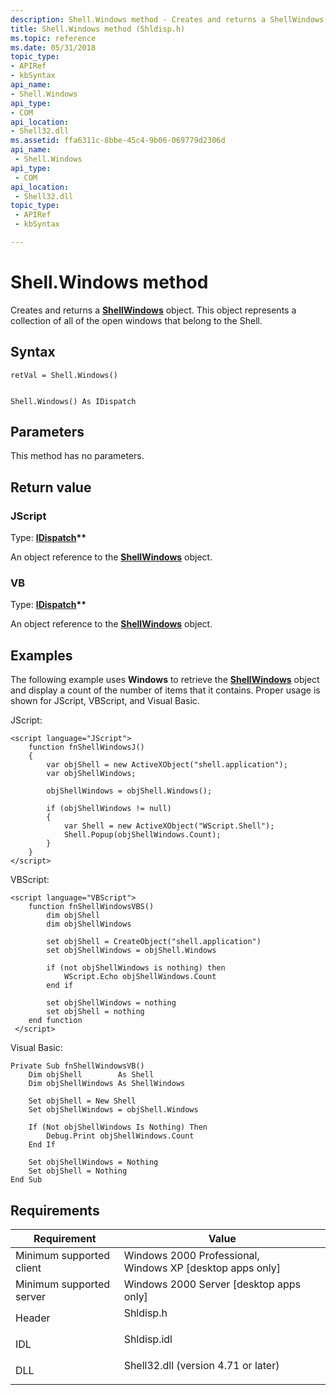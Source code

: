 ```yaml
---
description: Shell.Windows method - Creates and returns a ShellWindows object. This object represents a collection of all of the open windows that belong to the Shell.
title: Shell.Windows method (Shldisp.h)
ms.topic: reference
ms.date: 05/31/2018
topic_type: 
- APIRef
- kbSyntax
api_name: 
- Shell.Windows
api_type: 
- COM
api_location: 
- Shell32.dll
ms.assetid: ffa6311c-8bbe-45c4-9b06-069779d2306d
api_name: 
 - Shell.Windows
api_type: 
 - COM
api_location: 
 - Shell32.dll
topic_type: 
 - APIRef
 - kbSyntax

---
```


# Shell.Windows method

Creates and returns a [**ShellWindows**](shellwindows.md) object. This object represents a collection of all of the open windows that belong to the Shell.

## Syntax


```JScript
retVal = Shell.Windows()
```


```VB

Shell.Windows() As IDispatch
```





## Parameters

This method has no parameters.

## Return value

### JScript

Type: **[**IDispatch**](/windows/win32/api/oaidl/nn-oaidl-idispatch)\*\***

An object reference to the [**ShellWindows**](shellwindows.md) object.

### VB

Type: **[**IDispatch**](/windows/win32/api/oaidl/nn-oaidl-idispatch)\*\***

An object reference to the [**ShellWindows**](shellwindows.md) object.

## Examples

The following example uses **Windows** to retrieve the [**ShellWindows**](shellwindows.md) object and display a count of the number of items that it contains. Proper usage is shown for JScript, VBScript, and Visual Basic.

JScript:


```JScript
<script language="JScript">
    function fnShellWindowsJ()
    {
        var objShell = new ActiveXObject("shell.application");
        var objShellWindows;
        
        objShellWindows = objShell.Windows();

        if (objShellWindows != null)
        {
            var Shell = new ActiveXObject("WScript.Shell");
            Shell.Popup(objShellWindows.Count);
        }
    }
</script>
```



VBScript:


```VB
<script language="VBScript">
    function fnShellWindowsVBS()
        dim objShell
        dim objShellWindows
        
        set objShell = CreateObject("shell.application")
        set objShellWindows = objShell.Windows

        if (not objShellWindows is nothing) then
            WScript.Echo objShellWindows.Count
        end if

        set objShellWindows = nothing
        set objShell = nothing
    end function
 </script>
```



Visual Basic:


```VB
Private Sub fnShellWindowsVB()
    Dim objShell        As Shell
    Dim objShellWindows As ShellWindows
    
    Set objShell = New Shell
    Set objShellWindows = objShell.Windows

    If (Not objShellWindows Is Nothing) Then
        Debug.Print objShellWindows.Count
    End If

    Set objShellWindows = Nothing
    Set objShell = Nothing
End Sub
```



## Requirements



| Requirement | Value |
|-------------------------------------|----------------------------------------------------------------------------------------------------------------|
| Minimum supported client<br/> | Windows 2000 Professional, Windows XP \[desktop apps only\]<br/>                                         |
| Minimum supported server<br/> | Windows 2000 Server \[desktop apps only\]<br/>                                                           |
| Header<br/>                   | <dl> <dt>Shldisp.h</dt> </dl>                           |
| IDL<br/>                      | <dl> <dt>Shldisp.idl</dt> </dl>                         |
| DLL<br/>                      | <dl> <dt>Shell32.dll (version 4.71 or later)</dt> </dl> |



 

 
